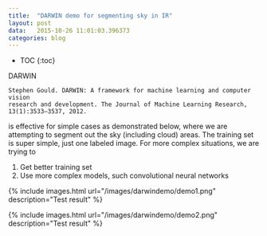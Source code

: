 ```yaml
---
title:  "DARWIN demo for segmenting sky in IR"
layout: post
data:   2015-10-26 11:01:03.396373
categories: blog
---
```


* TOC
{:toc}


DARWIN

    Stephen Gould. DARWIN: A framework for machine learning and computer vision
    research and development. The Journal of Machine Learning Research,
    13(1):3533–3537, 2012.

is effective for simple cases as demonstrated below, where we are attempting to 
segment out the sky (including cloud) areas. The training set is super simple, just one labeled 
image. For more complex situations, we are trying to

1. Get better training set
1. Use more complex models, such convolutional neural networks

{% include images.html url="/images/darwindemo/demo1.png" description="Test result" %}

{% include images.html url="/images/darwindemo/demo2.png" description="Test result" %}
